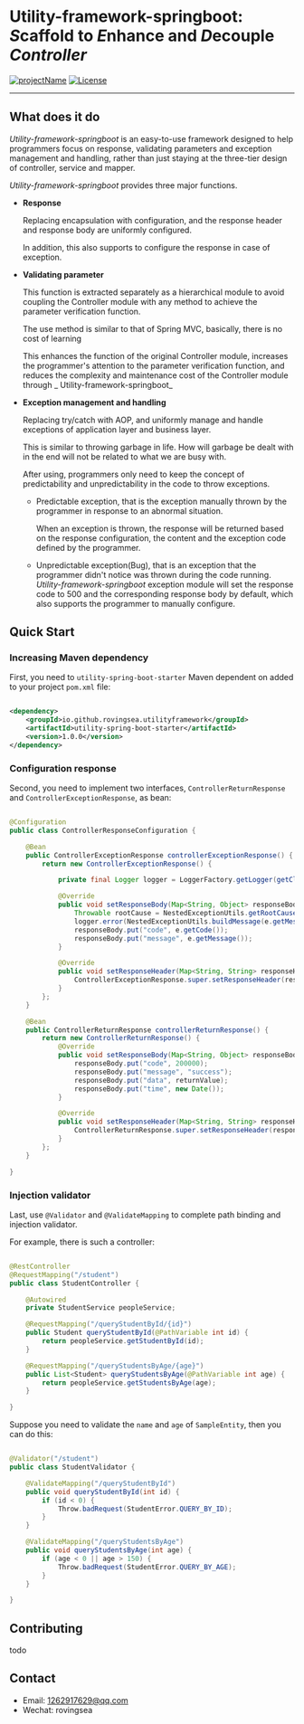 # Utility-framework-springboot: *S*caffold to *E*nhance and *D*ecouple _Controller_

[![projectName](https://img.shields.io/badge/Utilityframework-Springboot-brightgreen)](https://github.com/RovingSea/utility-framework-springboot)
[![License](https://img.shields.io/badge/license-Apache%202-4EB1BA.svg)](https://www.apache.org/licenses/LICENSE-2.0.html)

-------

## What does it do

_Utility-framework-springboot_ is an easy-to-use framework designed to help programmers focus on response, validating
parameters and exception management and handling, rather than just staying at the three-tier design of controller,
service and mapper.

_Utility-framework-springboot_ provides three major functions.

* **Response**

  Replacing encapsulation with configuration, and the response header and response body are uniformly configured.

  In addition, this also supports to configure the response in case of exception.

* **Validating parameter**

  This function is extracted separately as a hierarchical module to avoid coupling the Controller module with any method
  to achieve the parameter verification function.

  The use method is similar to that of Spring MVC, basically, there is no cost of learning

  This enhances the function of the original Controller module, increases the programmer's attention to the parameter
  verification function, and reduces the complexity and maintenance cost of the Controller module through _
  Utility-framework-springboot_

* **Exception management and handling**

  Replacing try/catch with AOP, and uniformly manage and handle exceptions of application layer and business layer.

  This is similar to throwing garbage in life. How will garbage be dealt with in the end will not be related to what we
  are busy with.

  After using, programmers only need to keep the concept of predictability and unpredictability in the code to throw
  exceptions.

    * Predictable exception, that is the exception manually thrown by the programmer in response to an abnormal
      situation.

      When an exception is thrown, the response will be returned based on the response configuration, the content and
      the exception code defined by the programmer.

    * Unpredictable exception(Bug), that is an exception that the programmer didn't notice was thrown during the code
      running.
      _Utility-framework-springboot_ exception module will set the response code to 500 and the corresponding response
      body by default, which also supports the programmer to manually configure.

## Quick Start

### Increasing Maven dependency

First, you need to `utility-spring-boot-starter` Maven dependent on added to your project `pom.xml` file:

```xml

<dependency>
    <groupId>io.github.rovingsea.utilityframework</groupId>
    <artifactId>utility-spring-boot-starter</artifactId>
    <version>1.0.0</version>
</dependency>
```

### Configuration response

Second, you need to implement two interfaces,
`ControllerReturnResponse` and `ControllerExceptionResponse`, as bean:

```java

@Configuration
public class ControllerResponseConfiguration {

    @Bean
    public ControllerExceptionResponse controllerExceptionResponse() {
        return new ControllerExceptionResponse() {

            private final Logger logger = LoggerFactory.getLogger(getClass());

            @Override
            public void setResponseBody(Map<String, Object> responseBody, UtilityException e, HttpServletRequest request, HttpServletResponse response) {
                Throwable rootCause = NestedExceptionUtils.getRootCause(e);
                logger.error(NestedExceptionUtils.buildMessage(e.getMessage(), rootCause));
                responseBody.put("code", e.getCode());
                responseBody.put("message", e.getMessage());
            }

            @Override
            public void setResponseHeader(Map<String, String> responseHeader, UtilityException e, HttpServletRequest request, HttpServletResponse response) {
                ControllerExceptionResponse.super.setResponseHeader(responseHeader, e, request, response);
            }
        };
    }

    @Bean
    public ControllerReturnResponse controllerReturnResponse() {
        return new ControllerReturnResponse() {
            @Override
            public void setResponseBody(Map<String, Object> responseBody, Object returnValue, ServerHttpRequest request, ServerHttpResponse response) {
                responseBody.put("code", 200000);
                responseBody.put("message", "success");
                responseBody.put("data", returnValue);
                responseBody.put("time", new Date());
            }

            @Override
            public void setResponseHeader(Map<String, String> responseHeader, Object returnValue, ServerHttpRequest request, ServerHttpResponse response) {
                ControllerReturnResponse.super.setResponseHeader(responseHeader, returnValue, request, response);
            }
        };
    }

}
```

### Injection validator

Last, use `@Validator` and `@ValidateMapping` to complete path binding and injection validator.

For example, there is such a controller:

```java

@RestController
@RequestMapping("/student")
public class StudentController {

    @Autowired
    private StudentService peopleService;

    @RequestMapping("/queryStudentById/{id}")
    public Student queryStudentById(@PathVariable int id) {
        return peopleService.getStudentById(id);
    }

    @RequestMapping("/queryStudentsByAge/{age}")
    public List<Student> queryStudentsByAge(@PathVariable int age) {
        return peopleService.getStudentsByAge(age);
    }

}
```

Suppose you need to validate the `name` and `age` of `SampleEntity`, then you can do this:

```java

@Validator("/student")
public class StudentValidator {

    @ValidateMapping("/queryStudentById")
    public void queryStudentById(int id) {
        if (id < 0) {
            Throw.badRequest(StudentError.QUERY_BY_ID);
        }
    }

    @ValidateMapping("/queryStudentsByAge")
    public void queryStudentsByAge(int age) {
        if (age < 0 || age > 150) {
            Throw.badRequest(StudentError.QUERY_BY_AGE);
        }
    }

}

```

## Contributing

todo

## Contact

* Email: 1262917629@qq.com
* Wechat: rovingsea
